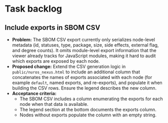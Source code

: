 # Task backlog

## Include exports in SBOM CSV
- **Problem:** The SBOM CSV export currently only serializes node-level metadata (id, statuses, type, package, size, side effects, external flag, and degree counts). It omits module-level export information that the viewer already tracks for JavaScript modules, making it hard to audit which exports are exposed by each node.
- **Proposed change:** Extend the CSV generation logic in `public/nuros_nexus.html` to include an additional column that concatenates the names of exports associated with each node (for example `default`, named exports, and re-exports), and populate it when building the CSV rows. Ensure the legend describes the new column.
- **Acceptance criteria:**
  - The SBOM CSV includes a column enumerating the exports for each node when that data is available.
  - The legend section at the bottom documents the exports column.
  - Nodes without exports populate the column with an empty string.
